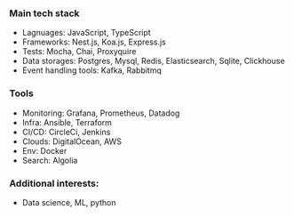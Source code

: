 ### Main tech stack
- Lagnuages: JavaScript, TypeScript
- Frameworks: Nest.js, Koa.js, Express.js
- Tests: Mocha, Chai, Proxyquire
- Data storages: Postgres, Mysql, Redis, Elasticsearch, Sqlite, Clickhouse
- Event handling tools: Kafka, Rabbitmq


### Tools
- Monitoring: Grafana, Prometheus, Datadog 
- Infra: Ansible, Terraform
- CI/CD: CircleCi, Jenkins
- Clouds: DigitalOcean, AWS
- Env: Docker
- Search: Algolia

### Additional interests:
- Data science, ML, python




<!--
**dmytrovelychko/dmytrovelychko** is a ✨ _special_ ✨ repository because its `README.md` (this file) appears on your GitHub profile.

Here are some ideas to get you started:

- 🔭 I’m currently working on ...
- 🌱 I’m currently learning ...
- 👯 I’m looking to collaborate on ...
- 🤔 I’m looking for help with ...
- 💬 Ask me about ...
- 📫 How to reach me: ...
- 😄 Pronouns: ...
- ⚡ Fun fact: ...
-->
